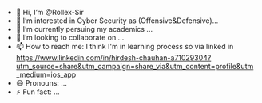 - 👋 Hi, I’m @Rollex-Sir
- 👀 I’m interested in Cyber Security as (Offensive&Defensive)...
- 🌱 I’m currently persuing my academics ...
- 💞️ I’m looking to collaborate on ...
- 📫 How to reach me: I think I'm in learning process so via linked in
https://www.linkedin.com/in/hirdesh-chauhan-a71029304?utm_source=share&utm_campaign=share_via&utm_content=profile&utm_medium=ios_app
- 😄 Pronouns: ...
- ⚡ Fun fact: ...

<!---
Rollex-Sir/Rollex-Sir is a ✨ special ✨ repository because its `README.md` (this file) appears on your GitHub profile.
You can click the Preview link to take a look at your changes.
--->
